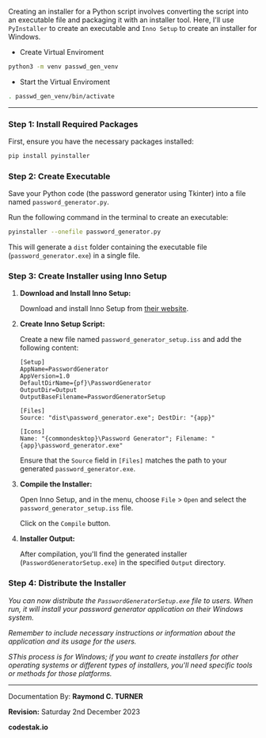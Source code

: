 Creating an installer for a Python script involves converting the script into an executable file and packaging it with an installer tool. Here, I'll use `PyInstaller` to create an executable and `Inno Setup` to create an installer for Windows.

* Create Virtual Enviroment
```bash
python3 -m venv passwd_gen_venv
```

* Start the Virtual Enviroment
```bash
. passwd_gen_venv/bin/activate
```

---

### Step 1: Install Required Packages

First, ensure you have the necessary packages installed:

```bash
pip install pyinstaller
```

### Step 2: Create Executable

Save your Python code (the password generator using Tkinter) into a file named `password_generator.py`.

Run the following command in the terminal to create an executable:

```bash
pyinstaller --onefile password_generator.py
```

This will generate a `dist` folder containing the executable file (`password_generator.exe`) in a single file.

### Step 3: Create Installer using Inno Setup

1. **Download and Install Inno Setup:**

   Download and install Inno Setup from [their website](http://www.jrsoftware.org/isdl.php).

2. **Create Inno Setup Script:**

   Create a new file named `password_generator_setup.iss` and add the following content:

   ```plaintext
   [Setup]
   AppName=PasswordGenerator
   AppVersion=1.0
   DefaultDirName={pf}\PasswordGenerator
   OutputDir=Output
   OutputBaseFilename=PasswordGeneratorSetup

   [Files]
   Source: "dist\password_generator.exe"; DestDir: "{app}"

   [Icons]
   Name: "{commondesktop}\Password Generator"; Filename: "{app}\password_generator.exe"
   ```

   Ensure that the `Source` field in `[Files]` matches the path to your generated `password_generator.exe`.

3. **Compile the Installer:**

   Open Inno Setup, and in the menu, choose `File` > `Open` and select the `password_generator_setup.iss` file.

   Click on the `Compile` button.

4. **Installer Output:**

   After compilation, you'll find the generated installer (`PasswordGeneratorSetup.exe`) in the specified `Output` directory.

### Step 4: Distribute the Installer

*You can now distribute the `PasswordGeneratorSetup.exe` file to users. When run, it will install your password generator application on their Windows system.*

*Remember to include necessary instructions or information about the application and its usage for the users.*

*SThis process is for Windows; if you want to create installers for other operating systems or different types of installers, you'll need specific tools or methods for those platforms.*


---

Documentation By: **Raymond C. TURNER**

**Revision:** Saturday 2nd December 2023

**codestak.io**
